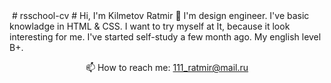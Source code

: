 <img src="">
# rsschool-cv
# Hi, I'm Kilmetov Ratmir 👋
I'm design engineer. I've basic knowladge in HTML & CSS. I want to try myself at It, because it look interesting for me. I've started self-study a few month ago. My english level B+.
<p align='center'>
   📫 How to reach me: <a href='mailto:111_ratmir@mail.ru'>111_ratmir@mail.ru</a>
</p>
